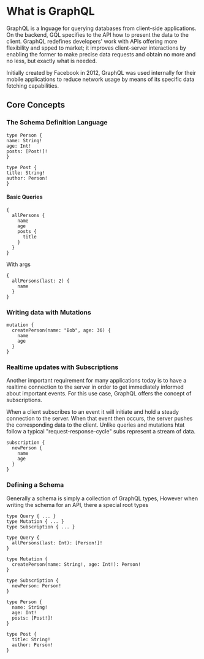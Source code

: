 # What is GraphQL

GraphQL is a lnguage for querying databases from client-side applications. On the backend, GQL specifies to the API how to present the data to the client. GraphQL redefines developers' work with APIs offering more flexibility and spped to market; it improves client-server interactions by enabling the former to make precise data requests and obtain no more and no less, but exactly what is needed.

Initially created by Facebook in 2012, GraphQL was used internally for their mobile applications to reduce network usage by means of its specific data fetching capabilities.

## Core Concepts

### The Schema Definition Language

```
type Person {
name: String!
age: Int!
posts: [Post!]!
}

type Post {
title: String!
author: Person!
}
```

#### Basic Queries

```
{
  allPersons {
    name
    age
    posts {
      title
    }
  }
}
```

With args

```
{
  allPersons(last: 2) {
    name
  }
}
```

### Writing data with Mutations

```
mutation {
  createPerson(name: "Bob", age: 36) {
    name
    age
  }
}
```

### Realtime updates with Subscriptions

Another important requirement for many applications today is to have a realtime connection to the server in order to get immediately informed about important events. For this use case, GraphQL offers the concept of subscriptions.

When a client subscribes to an event it will initiate and hold a steady connection to the server. When that event then occurs, the server pushes the corresponding data to the client. Unlike queries and mutations htat follow a typical "request-response-cycle" subs represent a stream of data.

```
subscription {
  newPerson {
    name
    age
  }
}
```

### Defining a Schema

Generally a schema is simply a collection of GraphQL types, However when writing the schema for an API, there a special root types

```
type Query { ... }
type Mutation { ... }
type Subscription { ... }
```

```
type Query {
  allPersons(last: Int): [Person!]!
}

type Mutation {
  createPerson(name: String!, age: Int!): Person!
}

type Subscription {
  newPerson: Person!
}

type Person {
  name: String!
  age: Int!
  posts: [Post!]!
}

type Post {
  title: String!
  author: Person!
}
```
